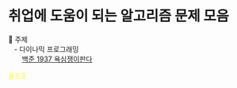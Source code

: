 # 취업에 도움이 되는 알고리즘 문제 모음

  📌 주제<br>
       &nbsp; &nbsp;- 다이나믹 프로그래밍<br>
           &nbsp;&nbsp;&nbsp; &nbsp; &nbsp;<a href = "https://www.acmicpc.net/problem/1937">백준 1937 욕심쟁이판다 </a> <p style="color:yellow">골드3</p>
  
